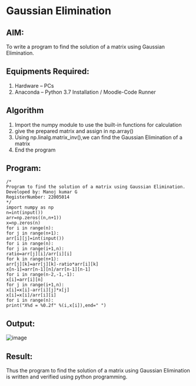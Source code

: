# Gaussian Elimination

## AIM:
To write a program to find the solution of a matrix using Gaussian Elimination.

## Equipments Required:
1. Hardware – PCs
2. Anaconda – Python 3.7 Installation / Moodle-Code Runner

## Algorithm
1. Import the numpy module to use the built-in functions for calculation
2. give the prepared matrix and assign in np.array()
3. Using np.linalg.matrix_inv(),we can find the Gaussian Elimination of a matrix
4. End the program

## Program:
```
/*
Program to find the solution of a matrix using Gaussian Elimination.
Developed by: Manoj kumar G
RegisterNumber: 22005014
*/
import numpy as np
n=int(input())
arr=np.zeros((n,n+1))
x=np.zeros(n)
for i in range(n):
for j in range(n+1):
arr[i][j]=int(input())
for i in range(n):
for j in range(i+1,n):
ratio=arr[j][i]/arr[i][i]
for k in range(n+1):
arr[j][k]=arr[j][k]-ratio*arr[i][k]
x[n-1]=arr[n-1][n]/arr[n-1][n-1]
for i in range(n-2,-1,-1):
x[i]=arr[i][n]
for j in range(i+1,n):
x[i]=x[i]-arr[i][j]*x[j]
x[i]=x[i]/arr[i][i]
for i in range(n):
print("X%d = %0.2f" %(i,x[i]),end=" ")
```

## Output:
![image](https://github.com/manojMKJ/Gaussian/assets/120717614/21a68144-28de-452f-9745-d43eda44f038)



## Result:
Thus the program to find the solution of a matrix using Gaussian Elimination is written and verified using python programming.
